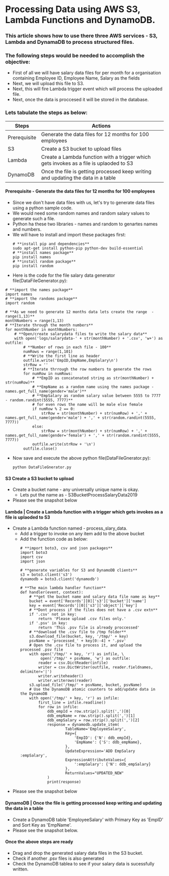 # Processing Data using AWS S3, Lambda Functions and DynamoDB.
### This article shows how to use there three AWS services - S3, Lambda and DynamaDB to process structured files.
### The following steps would be needed to accomplish the objective:
- First of all we will have salary data files for per month for a organisation containing Employee ID, Employee Name, Salary as the fields 
- Next, we will upload this file to S3.
- Next, this will fire Lambda trigger event which will process the uploaded file.
- Next, once the data is proccesed it will be stored in the database.

### Lets tabulate the steps as below:
Steps | Actions
------------ | -------------
Prerequisite | Generate the data files for 12 months for 100 employees 
S3 | Create a S3 bucket to upload files
Lambda | Create a Lambda function with a trigger which gets invokes as a file is uplaoded to S3 
DynamoDB | Once the file is getting processed keep writing and updating the data in a table

#### Prerequisite - Generate the data files for 12 months for 100 employees 
- Since we don't have data files with us, let's try to generate data files using a python sample code.
- We would need some random names and random salary values to generate such a file.
- Python ha these two libraries - names and random to genartes names and numbers. 
- We will have to install and import these packages first:
  ```
  # **install pip and dependencies**
  sudo apt-get install python-pip python-dev build-essential
  # **install names package**
  pip install names 
  # **install random package**
  pip install random 
  ```
 - Here is the code for the file salary data generator file(DataFileGenerator.py):
```
# **import the names package**
import names
# **import the randoms package**
import random

# **As we need to generate 12 months data lets create the range  - range(1,13)**
monthNumbers = range(1,13)
# **Iterate through the month numbers**
for monthNumber in monthNumbers:
    # **Open/create salarydata files to write the salary data**
    with open('logs/salarydata-' + str(monthNumber) + '.csv', 'w+') as outfile:
        # **Number of rows in each file - 100**
        numRows = range(1,101)
        # **Write the first line as header
        outfile.write('EmpID,EmpName,EmpSalary\n')
        strRow = ''
        # **Iterate thrrough the row numbers to generate the rows
        for numRow in numRows:
            # **EmpID as concatenated string as str(monthNumber) + str(numRow)**
            # **EmpName as a random name using the names package - names.get_full_name(gender='male')**
            # **EmpSalary as random salary value between 5555 to 7777 - random.randint(5555, 7777)**
            # for even rows the name will be male else female
            if numRow % 2 == 0:
                strRow = str(monthNumber) + str(numRow) + ',' + names.get_full_name(gender='male') + ',' + str(random.randint(5555, 7777))
            else:
                strRow = str(monthNumber) + str(numRow) + ',' + names.get_full_name(gender='female') + ',' + str(random.randint(5555, 7777))
            outfile.write(strRow + '\n')
        outfile.close()
  ```
- Now save and execute the above python file(DataFileGnerator.py):
  ```
  python DataFileGnerator.py
  ```
#### S3	Create a S3 bucket to upload
- Create a bucket name - any universally unique name is okay. 
  - Lets put the name as - S3BucketProcessSalaryData2019
- Please see the snapshot below

#### Lambda | Create a Lambda function with a trigger which gets invokes as a file is uplaoded to S3 
- Create a Lambda function named - process_slary_data. 
  - Add a trigger to invoke on any item add to the above bucket
  - Add the function code as below:
    ```
    # **import boto3, csv and json packages**
    import boto3
    import csv 
    import json

    # **generate variables for S3 and DynamoDB clients**
    s3 = boto3.client('s3')
    dynamodb = boto3.client('dynamodb')

    # **The main lambda handler function**
    def handler(event, context):
        # **get the bucket name and salary data file name as key**
        bucket = event['Records'][0]['s3']['bucket']['name']
        key = event['Records'][0]['s3']['object']['key']
        # **Dont process if the files does not have a .csv extn**
        if '.csv' not in key:
            return 'Please upload .csv files only.'
        if '.psv' in key:
            return 'This .psv file is already proccessed'
        # **download the .csv file to /tmp folder**
        s3.download_file(bucket, key, '/tmp/' + key)
        psvName = 'processed_' + key[0:-4] + '.psv'
        # Open the .csv file to process it, and upload the processed .psv file
        with open('/tmp/' + key, 'r') as infile, \
             open('/tmp/' + psvName, 'w') as outfile:
            reader = csv.DictReader(infile)
            writer = csv.DictWriter(outfile, reader.fieldnames, delimiter='|')
            writer.writeheader()
            writer.writerows(reader)
        s3.upload_file('/tmp/' + psvName, bucket, psvName)
        # Use the DynamoDB atomic counters to add/update data in the DynamoDB
        with open('/tmp/' + key, 'r') as infile:
            first_line = infile.readline()
            for row in infile:
                ddb_empId = row.strip().split(',')[0]
                ddb_empName = row.strip().split(',')[1]
                ddb_empSalary = row.strip().split(',')[2]
                response = dynamodb.update_item(
                        TableName='EmployeeSalary', 
                        Key={
                            'EmpID': {'N': ddb_empId},
                            'EmpName': {'S': ddb_empName},
                        },
                        UpdateExpression='ADD EmpSalary :empSalary',
                        ExpressionAttributeValues={
                            ':empSalary': {'N': ddb_empSalary}
                        },
                        ReturnValues="UPDATED_NEW"
                )
                print(response)
    ```
- Please see the snapshot below
#### DynamoDB | Once the file is getting processed keep writing and updating the data in a table
- Create a DynamoDB table 'EmployeeSalary' with Primary Key as 'EmpID' and Sort Key as 'EmpName'.
- Please see the snapshot below.
  
#### Once the above steps are ready
- Drag and drop the generated salary data files in the S3 bucket.
- Check if another .psv files is also generated
- Check the DynamoDB tablea to see if your salary data is sucessfully written.
